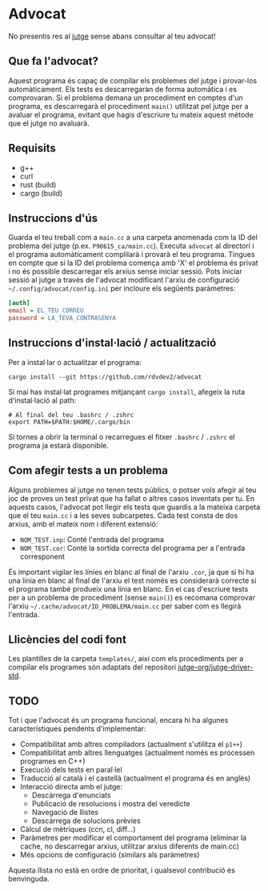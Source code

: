 # Advocat
No presentis res al [jutge](https://jutge.org) sense abans consultar al teu advocat!

## Que fa l'advocat?
Aquest programa és capaç de compilar els problemes del jutge i provar-los automàticament. Els tests es descarregaràn de
forma automàtica i es comprovaran. Si el problema demana un procediment en comptes d'un programa, es descarregarà el
procediment `main()` utilitzat pel jutge per a avaluar el programa, evitant que hagis d'escriure tu mateix aquest
mètode que el jutge no avaluarà.

## Requisits
- g++
- curl
- rust (build)
- cargo (build)

## Instruccions d'ús
Guarda el teu treball com a `main.cc` a una carpeta anomenada com la ID del problema del jutge
(p.ex. `P90615_ca/main.cc`). Executa `advocat` al directori i el programa automàticament complilarà i provarà el teu
programa. Tingues en compte que si la ID del problema comença amb 'X' el problema és privat i no és possible descarregar
els arxius sense iniciar sessió. Pots iniciar sessió al jutge a través de l'advocat modificant l'arxiu de configuració
`~/.config/advocat/config.ini` per incloure els següents paràmetres:
``` ini
[auth]
email = EL_TEU_CORREU
password = LA_TEVA_CONTRASENYA
```

## Instruccions d'instal·lació / actualització
Per a instal·lar o actualitzar el programa:
``` shell
cargo install --git https://github.com/rdvdev2/advocat
```
Si mai has instal·lat programes mitjançant `cargo install`, afegeix la ruta d'instal·lació al path:
``` shell
# Al final del teu .bashrc / .zshrc
export PATH=$PATH:$HOME/.cargo/bin
```
Si tornes a obrir la terminal o recarregues el fitxer `.bashrc` / `.zshrc` el programa ja estarà disponible.

## Com afegir tests a un problema
Alguns problemes al jutge no tenen tests públics, o potser vols afegir al teu joc de proves un test privat que ha fallat
o altres casos inventats per tu. En aquests casos, l'advocat pot llegir els tests que guardis a la mateixa carpeta que
el teu `main.cc` i a les seves subcarpetes. Cada test consta de dos arxius, amb el mateix nom i diferent extensió:
- `NOM_TEST.inp`: Conté l'entrada del programa
- `NOM_TEST.cor`: Conté la sortida correcta del programa per a l'entrada corresponent

És important vigilar les línies en blanc al final de l'arxiu `.cor`, ja que si hi ha una línia en blanc al final de
l'arxiu el test només es considerarà correcte si el programa també produeix una línia en blanc. En el cas d'escriure
tests per a un problema de procediment (sense `main()`) es recomana comprovar l'arxiu 
`~/.cache/advocat/ID_PROBLEMA/main.cc` per saber com es llegirà l'entrada.

## Llicències del codi font
Les plantilles de la carpeta `templates/`, així com els procediments per a compilar els programes són adaptats del
repositori [jutge-org/jutge-driver-std](https://github.com/jutge-org/jutge-driver-std).

## TODO
Tot i que l'advocat és un programa funcional, encara hi ha algunes característiques pendents d'implementar:
- Compatibilitat amb altres compiladors (actualment s'utilitza el `p1++`)
- Compatibilitat amb altres llenguatges (actualment només es processen programes en C++)
- Execució dels tests en paral·lel
- Traducció al català i el castellà (actualment el programa és en anglès)
- Interacció directa amb el jutge:
  - Descàrrega d'enunciats
  - Publicació de resolucions i mostra del veredicte
  - Navegació de llistes
  - Descàrrega de solucions prèvies
- Càlcul de mètriques (ccn, cl, diff...)
- Paràmetres per modificar el comportament del programa (eliminar la cache, no descarregar arxius, utilitzar arxius
diferents de main.cc)
- Més opcions de configuració (similars als paràmetres)

Aquesta llista no està en ordre de prioritat, i qualsevol contribució és benvinguda.

